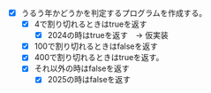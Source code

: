 - [x] うるう年かどうかを判定するプログラムを作成する。
    - [x] 4で割り切れるときはtrueを返す
        - [x] 2024の時はtrueを返す　-> 仮実装
    - [x] 100で割り切れるときはfalseを返す　
    - [x] 400で割り切れるときはtrueを返す。
    - [x] それ以外の時はfalseを返す
        - [x] 2025の時はfalseを返す